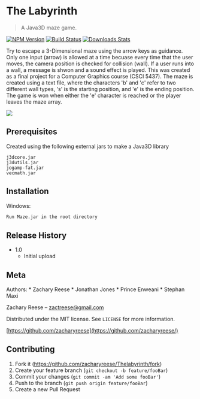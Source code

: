 # The Labyrinth
> A Java3D maze game. 

[![NPM Version][npm-image]][npm-url]
[![Build Status][travis-image]][travis-url]
[![Downloads Stats][npm-downloads]][npm-url]

Try to escape a 3-Dimensional maze using the arrow keys as guidance. Only one input (arrow) is allowed at a time becuase every time that the user moves, the camera position is checked for collision (wall). If a user runs into a wall, a message is shwon and a sound effect is played. This was created as a final project for a Computer Graphics course (CSCI 5437). The maze is created using a text file, where the characters 'b' and 'c' refer to two different wall types, 's' is the starting position, and 'e' is the ending position. The game is won when either the 'e' character is reached or the player leaves the maze array.

![][header-img]

## Prerequisites

Created using the following external jars to make a Java3D library

```
j3dcore.jar
j3dutils.jar
jogamp-fat.jar
vecmath.jar
```

## Installation

Windows:

```sh
Run Maze.jar in the root directory
```

## Release History

* 1.0
    * Initial upload

## Meta

Authors:
    * Zachary Reese
    * Jonathan Jones
    * Prince Enweani
    * Stephan Maxi

Zachary Reese – zactreese@gmail.com

Distributed under the MIT license. See ``LICENSE`` for more information.

[https://github.com/zacharyreese](https://github.com/zacharyreese/)

## Contributing

1. Fork it (<https://github.com/zacharyreese/Thelabyrinth/fork>)
2. Create your feature branch (`git checkout -b feature/fooBar`)
3. Commit your changes (`git commit -am 'Add some fooBar'`)
4. Push to the branch (`git push origin feature/fooBar`)
5. Create a new Pull Request

<!-- Markdown link & img dfn's -->
[npm-image]: https://img.shields.io/npm/v/datadog-metrics.svg?style=flat-square
[npm-url]: https://npmjs.org/package/datadog-metrics
[npm-downloads]: https://img.shields.io/npm/dm/datadog-metrics.svg?style=flat-square
[travis-image]: https://img.shields.io/travis/dbader/node-datadog-metrics/master.svg?style=flat-square
[travis-url]: https://travis-ci.org/dbader/node-datadog-metrics
[header-img]: https://i.imgur.com/W1TokLg.jpg
